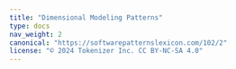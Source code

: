 ```yaml
---
title: "Dimensional Modeling Patterns"
type: docs
nav_weight: 2
canonical: "https://softwarepatternslexicon.com/102/2"
license: "© 2024 Tokenizer Inc. CC BY-NC-SA 4.0"
---
```


